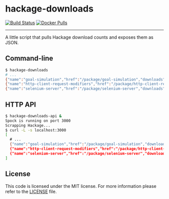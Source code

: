 hackage-downloads
=================
[![Build Status](https://travis-ci.org/haskellbr/hackage-downloads.svg?branch=master)](https://travis-ci.org/haskellbr/hackage-downloads)
[![Docker Pulls](https://img.shields.io/docker/pulls/haskellbr/hackage-downloads.svg)](https://hub.docker.com/r/haskellbr/hackage-downloads/)
- - -
A little script that pulls Hackage download counts and exposes them as JSON.

## Command-line
```bash
$ hackage-downloads
# ...
{"name":"goal-simulation","href":"/package/goal-simulation","downloads":2}
{"name":"http-client-request-modifiers","href":"/package/http-client-request-modifiers","downloads":2}
{"name":"selenium-server","href":"/package/selenium-server","downloads":2}
```

## HTTP API
```bash
$ hackage-downloads-api &
Spock is running on port 3000
Scrapping Hackage...
$ curl -L -s localhost:3000
[
  # ...
  {"name":"goal-simulation","href":"/package/goal-simulation","downloads":2},
  {"name":"http-client-request-modifiers","href":"/package/http-client-request-modifiers","downloads":2},
  {"name":"selenium-server","href":"/package/selenium-server","downloads":2}
]
```

## License
This code is licensed under the MIT license. For more information please refer
to the [LICENSE](/LICENSE) file.
